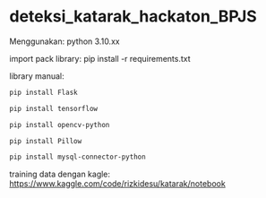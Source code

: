 # deteksi_katarak_hackaton_BPJS

Menggunakan:
python 3.10.xx

import pack library: 
pip install -r requirements.txt

library manual: 

```bash
pip install Flask
```
```bash
pip install tensorflow
```
```bash
pip install opencv-python
```
```bash
pip install Pillow
```
```bash
pip install mysql-connector-python
```

training data dengan kagle:
https://www.kaggle.com/code/rizkidesu/katarak/notebook

